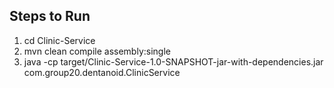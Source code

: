## Steps to Run
1. cd Clinic-Service
2. mvn clean compile assembly:single
3. java -cp target/Clinic-Service-1.0-SNAPSHOT-jar-with-dependencies.jar com.group20.dentanoid.ClinicService